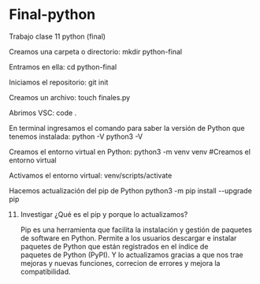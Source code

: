 # Final-python
Trabajo clase 11 python (final)

Creamos una carpeta o directorio: 
mkdir python-final

Entramos en ella: 
cd python-final

Iniciamos el repositorio:
git init

Creamos un archivo:
touch finales.py

Abrimos VSC:
code .

En terminal ingresamos el comando para saber la versión de Python que tenemos instalada:
python -V
python3 -V

Creamos el entorno virtual en Python:
python3 -m venv venv #Creamos el entorno virtual

Activamos el entorno virtual:
venv/scripts/activate 

Hacemos actualización del pip de Python
python3 -m pip install --upgrade pip

11. Investigar ¿Qué es el pip y porque lo actualizamos?
    
    Pip es una herramienta que facilita la instalación y gestión de paquetes de software en Python. Permite a los usuarios descargar e instalar paquetes de Python que están registrados en el índice de   
    paquetes de Python (PyPI). Y lo actualizamos gracias a que nos trae mejoras y nuevas funciones, correcion de errores y mejora la compatibilidad.
